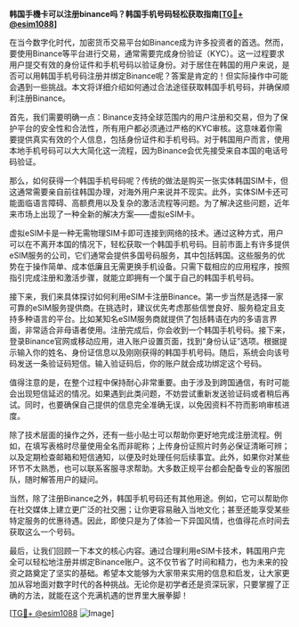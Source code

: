 **韩国手機卡可以注册binance吗？韩国手机号码轻松获取指南[[TG💪+ @esim1088](https://t.me/s/esim1088)]**

在当今数字化时代，加密货币交易平台如Binance成为许多投资者的首选。然而，要使用Binance等平台进行交易，通常需要完成身份验证（KYC）。这一过程要求用户提交有效的身份证件和手机号码以验证身份。对于居住在韩国的用户来说，是否可以用韩国手机号码注册并绑定Binance呢？答案是肯定的！但实际操作中可能会遇到一些挑战。本文将详细介绍如何通过合法途径获取韩国手机号码，并确保顺利注册Binance。

首先，我们需要明确一点：Binance支持全球范围内的用户注册和交易，但为了保护平台的安全性和合法性，所有用户都必须通过严格的KYC审核。这意味着你需要提供真实有效的个人信息，包括身份证件和手机号码。对于韩国用户而言，使用本地手机号码可以大大简化这一流程，因为Binance会优先接受来自本国的电话号码验证。

那么，如何获得一个韩国手机号码呢？传统的做法是购买一张实体韩国SIM卡，但这通常需要亲自前往韩国办理，对海外用户来说并不现实。此外，实体SIM卡还可能面临语言障碍、高额费用以及复杂的激活流程等问题。为了解决这些问题，近年来市场上出现了一种全新的解决方案——虚拟eSIM卡。

虚拟eSIM卡是一种无需物理SIM卡即可连接到网络的技术。通过这种方式，用户可以在不离开本国的情况下，轻松获取一个韩国手机号码。目前市面上有许多提供eSIM服务的公司，它们通常会提供多国号码服务，其中包括韩国。这些服务的优势在于操作简单、成本低廉且无需更换手机设备。只需下载相应的应用程序，按照指引完成注册和激活步骤，就能立即拥有一个属于自己的韩国手机号码。

接下来，我们来具体探讨如何利用eSIM卡注册Binance。第一步当然是选择一家可靠的eSIM服务提供商。在挑选时，建议优先考虑那些信誉良好、服务稳定且支持多种语言的平台。比如某知名eSIM服务商就提供了包括韩语在内的多语言界面，非常适合非母语者使用。注册完成后，你会收到一个韩国手机号码。接下来，登录Binance官网或移动应用，进入账户设置页面，找到“身份认证”选项。根据提示输入你的姓名、身份证信息以及刚刚获得的韩国手机号码。随后，系统会向该号码发送一条验证码短信。输入验证码后，你的账户就会成功绑定这个号码。

值得注意的是，在整个过程中保持耐心非常重要。由于涉及到跨国通信，有时可能会出现短信延迟的情况。如果遇到此类问题，不妨尝试重新发送验证码或者稍后再试。同时，也要确保自己提供的信息完全准确无误，以免因资料不符而影响审核进度。

除了技术层面的操作之外，还有一些小贴士可以帮助你更好地完成注册流程。例如，在填写表格时尽量使用全名而非昵称；上传身份证照片时务必保证清晰可辨；以及定期检查邮箱和短信通知，以便及时处理任何后续事宜。此外，如果你对某些环节不太熟悉，也可以联系客服寻求帮助。大多数正规平台都会配备专业的客服团队，随时解答用户的疑问。

当然，除了注册Binance之外，韩国手机号码还有其他用途。例如，它可以帮助你在社交媒体上建立更广泛的社交圈；让你更容易融入当地文化；甚至还能享受某些特定服务的优惠待遇。因此，即使只是为了体验一下异国风情，也值得花点时间去获取这么一个号码。

最后，让我们回顾一下本文的核心内容。通过合理利用eSIM卡技术，韩国用户完全可以轻松地注册并绑定Binance账户。这不仅节省了时间和精力，也为未来的投资之路奠定了坚实的基础。希望本文能够为大家带来实用的信息和启发，让大家更加从容地面对数字时代的各种挑战。无论你是初学者还是资深玩家，只要掌握了正确的方法，就能在这个充满机遇的世界里大展拳脚！

[[TG💪+ @esim1088](https://t.me/s/esim1088) ![Image](https://i.postimg.cc/4NQfJmqS/Snipaste-2025-05-13-00-14-12.png)]